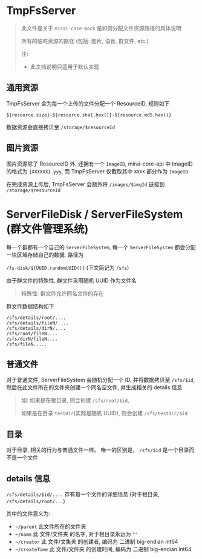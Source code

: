 # TmpFsServer

> 此文件是关于 `mirai-core-mock` 是如何分配文件资源路径的具体说明
> 
> 所有的临时资源的路径 (包括: 图片, 语音, 群文件, etc.)
>
> 注:
> - 此文档说明只适用于默认实现

## 通用资源

TmpFsServer 会为每一个上传的文件分配一个 ResourceID, 规则如下

```text
${resource.size}-${resource.sha1.hex()}-${resource.md5.hex()}
```

数据资源会直接拷贝至 `/storage/$resourceId`

## 图片资源

图片资源除了 ResourceID 外, 还拥有一个 `ImageID`,
mirai-core-api 中 ImageID 的格式为 `{XXXXXX}.yyy`, 而 TmpFsServer 仅截取其中 `XXXX` 部分作为 `ImageID`

在完成资源上传后, TmpFsServer 会额外将 `/images/$imgId` 链接到 `/storage/$resourceId`

# ServerFileDisk / ServerFileSystem (群文件管理系统)

每一个群都有一个自己的 `ServerFileSystem`, 每一个 `ServerFileSystem` 都会分配一块区域存储自己的数据, 路径为

`/fs-disk/${UUID.randomUUID()}` (下文简记为 `/sfs`)

由于群文件的特殊性, 群文件采用随机 UUID 作为文件名

> 特殊性: 群文件允许同名文件的存在

群文件数据结构如下

```text
/sfs/details/root/....
/sfs/details/fileN/....
/sfs/details/dirN/....
/sfs/root/fileN....
/sfs/dirN/fileN....
/sfs/fileN.....
```

## 普通文件

对于普通文件, ServerFileSystem 会随机分配一个 ID, 并将数据拷贝至 `/sfs/$id`,
然后在此文件所在的文件夹创建一个同名空文件, 并生成相关的 details 信息

> 如: 如果是在根目录, 则会创建 `/sfs/root/$id`,
>
> 如果是在目录 `testdir`(实际是随机 UUID), 则会创建 `/sfs/testdir/$id`

## 目录

对于目录, 相关的行为与普通文件一样。
唯一的区别是， `/sfs/$id` 是一个目录而不是一个文件

## details 信息

`/sfs/details/$id/....` 存有每一个文件的详细信息 (对于根目录, `/sfs/details/root/...`)

其中的文件意义为:

- `~/parent` 此文件所在的文件夹
- `~/name` 此 文件/文件夹 的名字, 对于根目录永远为 `""`
- `~/creator` 此 文件/文集夹 的创建者, 编码为 二进制 big-endian int64
- `~/createTime` 此 文件/文件夹 的创建时间, 编码为 二进制 big-endian int64
